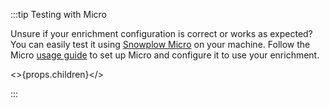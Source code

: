 :::tip Testing with Micro

Unsure if your enrichment configuration is correct or works as expected? You can easily test it using [Snowplow Micro](/docs/data-product-studio/data-quality/snowplow-micro/what-is-micro/index.md) on your machine. Follow the Micro [usage guide](/docs/data-product-studio/data-quality/snowplow-micro/configuring-enrichments/index.md) to set up Micro and configure it to use your enrichment.

<>{props.children}</>

:::
